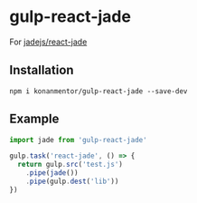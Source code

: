# gulp-react-jade

For [jadejs/react-jade](https://github.com/jadejs/react-jade "jadejs/react-jade")

## Installation

```
npm i konanmentor/gulp-react-jade --save-dev
```

## Example

```js
import jade from 'gulp-react-jade'

gulp.task('react-jade', () => {
  return gulp.src('test.js')
    .pipe(jade())
    .pipe(gulp.dest('lib'))
})
```
